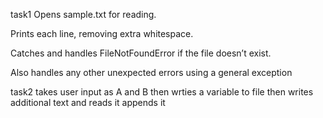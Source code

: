 task1
Opens sample.txt for reading.

Prints each line, removing extra whitespace.

Catches and handles FileNotFoundError if the file doesn’t exist.

Also handles any other unexpected errors using a general exception

task2
takes user input as A and B
then wrties a variable to file
then writes additional text and reads it appends it
